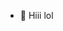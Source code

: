 - 👋 Hiii 
lol
<!---
anonymoustriggeredinsaan/anonymoustriggeredinsaan is a ✨ special ✨ repository because its `README.md` (this file) appears on your GitHub profile.
You can click the Preview link to take a look at your changes.
--->
